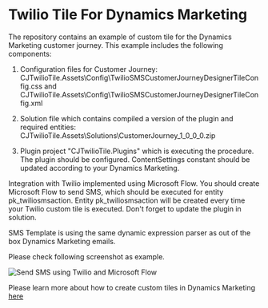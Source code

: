 # Twilio Tile For Dynamics Marketing

The repository contains an example of custom tile for the Dynamics Marketing customer journey. This example includes the following components:

1. Configuration files for Customer Journey: CJTwilioTile.Assets\Config\TwilioSMSCustomerJourneyDesignerTileConfig.css and CJTwilioTile.Assets\Config\TwilioSMSCustomerJourneyDesignerTileConfig.xml

2. Solution file which contains compiled a version of the plugin and required entities: CJTwilioTile.Assets\Solutions\CustomerJourney_1_0_0_0.zip

3. Plugin project "CJTwilioTile.Plugins" which is executing the procedure. The plugin should be configured. ContentSettings constant should be updated according to your Dynamics Marketing. 

Integration with Twilio implemented using Microsoft Flow. You should create Microsoft Flow to send SMS, which should be executed for entity pk_twiliosmsaction. Entity pk_twiliosmsaction will be created every time your Twilio custom tile is executed. Don't forget to update the plugin in solution.

SMS Template is using the same dynamic expression parser as out of the box Dynamics Marketing emails.

Please check following screenshot as example.

![Send SMS using Twilio and Microsoft Flow](https://pkoval.com/wp-content/uploads/2019/10/sendsmstmp.png)

Please learn more about how to create custom  tiles in Dynamics Marketing [here](https://docs.microsoft.com/en-us/dynamics365/marketing/developer/create-custom-channel) 

